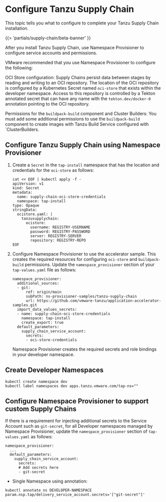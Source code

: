 # Configure Tanzu Supply Chain

This topic tells you what to configure to complete your Tanzu Supply Chain installation.

{{> 'partials/supply-chain/beta-banner' }}

After you install Tanzu Supply Chain, use Namespace Provisioner to configure service accounts and permissions.

VMware recommended that you use Namespace Provisioner to configure the following:

OCI Store configuration: Supply Chains persist data between stages by reading and writing to an OCI repository. The location of the OCI repository is configured by a Kubernetes Secret named `oci-store`
that exists within the developer namespace. Access to this repository is controlled by a Tekton
annotated secret that can have any name with the `tekton.dev/docker-0` annotation
pointing to the OCI repository.

Permissions for the `buildpack-build` component and Cluster Builders: You must add some additional
permissions to use the `buildpack-build`
component to create images with Tanzu Build Service configured with `ClusterBuilders.

## Configure Tanzu Supply Chain using Namespace Provisioner

1. Create a `Secret` in the `tap-install` namespace that has the location and credentials for the `oci-store` as follows:

    ```console
    cat << EOF | kubectl apply -f -
    apiVersion: v1
    kind: Secret
    metadata:
      name: supply-chain-oci-store-credentials
      namespace: tap-install
    type: Opaque
    stringData:
      ocistore.yaml: |
        tanzusupplychain:
          ocistore:
            username: REGISTRY-USERNAME
            password: REGISTRY-PASSWORD
            server: REGISTRY-SERVER
            repository: REGISTRY-REPO
    EOF
    ```

1. Configure Namespace Provisioner to use the accelerator sample. This creates
the required resources for configuring `oci-store` and `buildpack-build` permissions.
Update the `namespace_provisioner` section of your `tap-values.yaml` file as follows:

    ```console
    namespace_provisioner:
      additional_sources:
      - git:
          ref: origin/main
          subPath: ns-provisioner-samples/tanzu-supply-chain
          url: https://github.com/vmware-tanzu/application-accelerator-samples.git
      import_data_values_secrets:
      - name: supply-chain-oci-store-credentials
        namespace: tap-install
        create_export: true
      default_parameters:
        supply_chain_service_account:
          secrets:
          - oci-store-credentials
    ```

    Namespace Provisioner creates the required secrets and role bindings in your developer namespace.

## Create Developer Namespaces

  ```console
  kubectl create namespace dev
  kubectl label namespaces dev apps.tanzu.vmware.com/tap-ns=""
  ```

## Configure Namespace Provisioner to support custom Supply Chains

If there is a requirement for
injecting additional secrets to the Service Account such as `git-secret`, for all Developer namespaces managed by Namespace Provisioner, update the `namespace_provisioner`
section of `tap-values.yaml` as follows:

  ```console
  namespace_provisioner:
    ...
    default_parameters:
      supply_chain_service_account:
        secrets:
        # Add secrets here
        - git-secret
  ```

- Single Namespace using annotation:

```console
kubectl annotate ns DEVELOPER-NAMESPACE param.nsp.tap/delivery_service_account.secrets='["git-secret"]'
```
